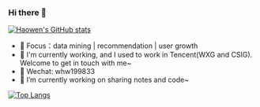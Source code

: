 ### Hi there 👋
[![Haowen's GitHub stats](https://github-readme-stats.vercel.app/api?username=whw199833)](https://github.com/whw199833/github-readme-stats)

<!-- - 🍎 Linkedin：**[whw199833]()** -->
- 🍇 Focus：data mining | recommendation | user growth
- 🍑 I'm currently working, and I used to work in Tencent(WXG and CSIG). Welcome to get in touch with me~
- 🍊 Wechat: whw199833
- 🔭 I’m currently working on sharing notes and code~

[![Top Langs](https://github-readme-stats.vercel.app/api/top-langs/?username=whw199833&langs_count=8)](https://github.com/whw199833/github-readme-stats)

<!--
**acse-hw20/acse-hw20** is a ✨ _special_ ✨ repository because its `README.md` (this file) appears on your GitHub profile.

Here are some ideas to get you started:

- 🔭 I’m currently working on ...
- 🌱 I’m currently learning ...
- 👯 I’m looking to collaborate on ...
- 🤔 I’m looking for help with ...
- 💬 Ask me about ...
- 📫 How to reach me: ...
- 😄 Pronouns: ...
- ⚡ Fun fact: ...
-->
